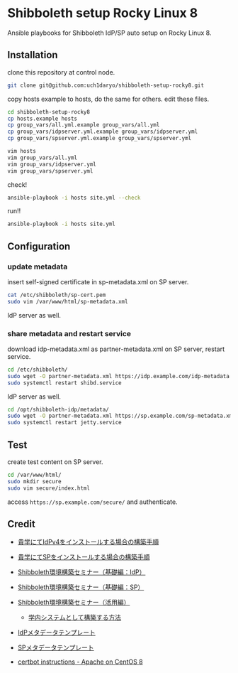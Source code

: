 # Shibboleth setup Rocky Linux 8

Ansible playbooks for Shibboleth IdP/SP auto setup on Rocky Linux 8.

## Installation

clone this repository at control node.

```bash
git clone git@github.com:uch1daryo/shibboleth-setup-rocky8.git
```

copy hosts example to hosts, do the same for others. edit these files.

```bash
cd shibboleth-setup-rocky8
cp hosts.example hosts
cp group_vars/all.yml.example group_vars/all.yml
cp group_vars/idpserver.yml.example group_vars/idpserver.yml
cp group_vars/spserver.yml.example group_vars/spserver.yml

vim hosts
vim group_vars/all.yml
vim group_vars/idpserver.yml
vim group_vars/spserver.yml
```

check!

```bash
ansible-playbook -i hosts site.yml --check
```

run!!

```bash
ansible-playbook -i hosts site.yml
```

## Configuration

### update metadata

insert self-signed certificate in sp-metadata.xml on SP server.

```bash
cat /etc/shibboleth/sp-cert.pem
sudo vim /var/www/html/sp-metadata.xml
```

IdP server as well.

### share metadata and restart service

download idp-metadata.xml as partner-metadata.xml on SP server, restart service.

```bash
cd /etc/shibboleth/
sudo wget -O partner-metadata.xml https://idp.example.com/idp-metadata.xml
sudo systemctl restart shibd.service
```

IdP server as well.

```bash
cd /opt/shibboleth-idp/metadata/
sudo wget -O partner-metadata.xml https://sp.example.com/sp-metadata.xml
sudo systemctl restart jetty.service
```

## Test

create test content on SP server.

```bash
cd /var/www/html/
sudo mkdir secure
sudo vim secure/index.html
```

access `https://sp.example.com/secure/` and authenticate.

## Credit

- [貴学にてIdPv4をインストールする場合の構築手順](https://meatwiki.nii.ac.jp/confluence/pages/viewpage.action?pageId=20021624)
- [貴学にてSPをインストールする場合の構築手順](https://meatwiki.nii.ac.jp/confluence/pages/viewpage.action?pageId=12158264)

- [Shibboleth環境構築セミナー（基礎編：IdP）](https://meatwiki.nii.ac.jp/confluence/pages/viewpage.action?pageId=21441389)
- [Shibboleth環境構築セミナー（基礎編：SP）](https://meatwiki.nii.ac.jp/confluence/pages/viewpage.action?pageId=21441391)
- [Shibboleth環境構築セミナー（活用編）](https://meatwiki.nii.ac.jp/confluence/pages/viewpage.action?pageId=12158239)
  - [学内システムとして構築する方法](https://meatwiki.nii.ac.jp/confluence/pages/viewpage.action?pageId=12158249)

- [IdPメタデータテンプレート](https://meatwiki.nii.ac.jp/confluence/pages/viewpage.action?pageId=12158233)
- [SPメタデータテンプレート](https://meatwiki.nii.ac.jp/confluence/pages/viewpage.action?pageId=12158235)

- [certbot instructions - Apache on CentOS 8](https://certbot.eff.org/instructions?ws=apache&os=centosrhel8)
